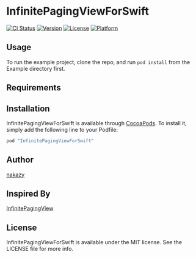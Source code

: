 # InfinitePagingViewForSwift

[![CI Status](http://img.shields.io/travis/nakazy/InfinitePagingViewForSwift.svg?style=flat)](https://travis-ci.org/nakazy/InfinitePagingViewForSwift)
[![Version](https://img.shields.io/cocoapods/v/InfinitePagingViewForSwift.svg?style=flat)](http://cocoapods.org/pods/InfinitePagingViewForSwift)
[![License](https://img.shields.io/cocoapods/l/InfinitePagingViewForSwift.svg?style=flat)](http://cocoapods.org/pods/InfinitePagingViewForSwift)
[![Platform](https://img.shields.io/cocoapods/p/InfinitePagingViewForSwift.svg?style=flat)](http://cocoapods.org/pods/InfinitePagingViewForSwift)

## Usage

To run the example project, clone the repo, and run `pod install` from the Example directory first.

## Requirements

## Installation

InfinitePagingViewForSwift is available through [CocoaPods](http://cocoapods.org). To install
it, simply add the following line to your Podfile:

```ruby
pod "InfinitePagingViewForSwift"
```

## Author

[nakazy](https://twitter.com/Shachikusky)

## Inspired By

[InfinitePagingView](https://github.com/caesarcat/InfinitePagingView)

## License

InfinitePagingViewForSwift is available under the MIT license. See the LICENSE file for more info.
